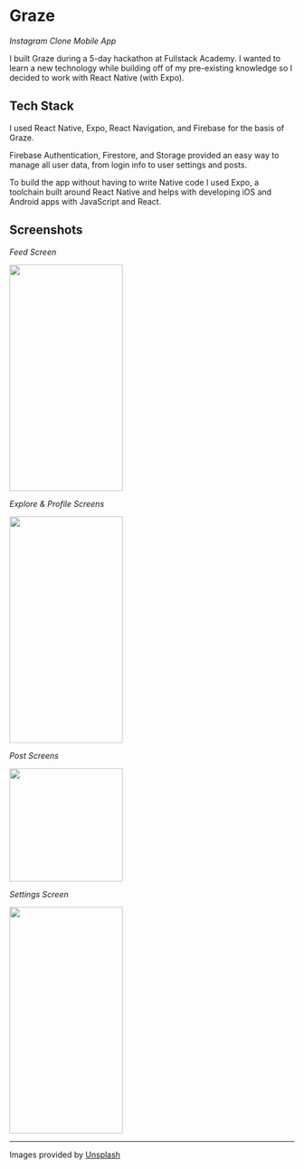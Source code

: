 # Graze

_Instagram Clone Mobile App_

I built Graze during a 5-day hackathon at Fullstack Academy. I wanted to learn a new technology while building off of my pre-existing knowledge so I decided to work with React Native (with Expo).

## Tech Stack

I used React Native, Expo, React Navigation, and Firebase for the basis of Graze.

Firebase Authentication, Firestore, and Storage provided an easy way to manage all user data, from login info to user settings and posts.

To build the app without having to write Native code I used Expo, a toolchain built around React Native and helps with developing iOS and Android apps with JavaScript and React.

## Screenshots

_Feed Screen_

<img src="https://media.giphy.com/media/fYAX9uU5JM9JuqTc1z/giphy.gif" width='200' height="400" />

_Explore & Profile Screens_

<img src="https://media.giphy.com/media/TeyRCyt2zAg5wM5AB9/giphy.gif" width='200' height="400" />

_Post Screens_

<img src="/assets/screenshots/post.gif?raw=true" width="200px" />

_Settings Screen_

<img src="https://media.giphy.com/media/WOwsipdVIwlFIuQzer/giphy.gif" width="200" height="400" />

---

Images provided by [Unsplash](https://unsplash.com/)
